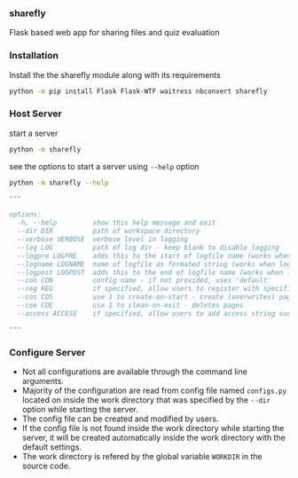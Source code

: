 ### sharefly

Flask based web app for sharing files and quiz evaluation

### Installation

Install the the sharefly module along with its requirements

```bash
python -m pip install Flask Flask-WTF waitress nbconvert sharefly
```

### Host Server

start a server 

```bash
python -m sharefly
```

see the options to start a server using `--help` option

```bash
python -m sharefly --help
```

```python
"""

options:
  -h, --help         show this help message and exit
  --dir DIR          path of workspace directory
  --verbose VERBOSE  verbose level in logging
  --log LOG          path of log dir - keep blank to disable logging
  --logpre LOGPRE    adds this to the start of logfile name (works when logging is enabled)
  --logname LOGNAME  name of logfile as formated string (works when logging is enabled)
  --logpost LOGPOST  adds this to the end of logfile name (works when logging is enabled)
  --con CON          config name - if not provided, uses 'default'
  --reg REG          if specified, allow users to register with specified access string such as DABU or DABUS+
  --cos COS          use 1 to create-on-start - create (overwrites) pages
  --coe COE          use 1 to clean-on-exit - deletes pages
  --access ACCESS    if specified, allow users to add access string such as DABU or DABUS+

"""
```

### Configure Server

* Not all configurations are available through the command line arguments. 
* Majority of the configuration are read from config file named `configs.py` located on inside the work directory that was specified by the `--dir` option while starting the server. 
* The config file can be created and modified by users. 
* If the config file is not found inside the work directory while starting the server, it will be created automatically inside the work directory with the default settings.
* The work directory is refered by the global variable `WORKDIR` in the source code.

